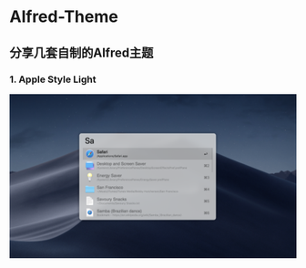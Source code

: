 # Alfred-Theme
## 分享几套自制的Alfred主题
### 1. Apple Style Light
<img src = "https://github.com/Baifangchi/Alfred-Theme/blob/master/screenshots/Apple%20Style%20Light.png?raw=true">
